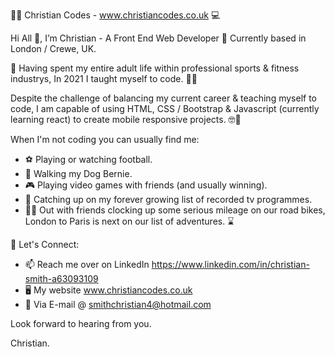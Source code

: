 :man_technologist: Christian Codes - www.christiancodes.co.uk :computer:	

Hi All 👋, I’m Christian - A Front End Web Developer :round_pushpin: Currently based in London / Crewe, UK.

:memo: 
Having spent my entire adult life within professional sports & fitness industrys, In 2021 I taught myself to code. :man_technologist: 

Despite the challenge of balancing my current career & teaching myself to code, I am capable of using HTML, CSS / Bootstrap & Javascript (currently learning react) to create mobile responsive projects. :nerd_face::iphone:

When I'm not coding you can usually find me:

- :soccer: Playing or watching football.
- :dog:	Walking my Dog Bernie.
- :video_game:	Playing video games with friends (and usually winning).
- :movie_camera: Catching up on my forever growing list of recorded tv programmes.
- :biking_man:	Out with friends clocking up some serious mileage on our road bikes, London to Paris is next on our list of adventures. :hourglass:	

:link: Let's Connect:

- 📫 Reach me over on LinkedIn https://www.linkedin.com/in/christian-smith-a63093109 
- :desktop_computer:	My website www.christiancodes.co.uk
- :e-mail: Via E-mail @ smithchristian4@hotmail.com

Look forward to hearing from you. 

Christian.


<!---
Aines25/Aines25 is a ✨ special ✨ repository because its `README.md` (this file) appears on your GitHub profile.
You can click the Preview link to take a look at your changes.
--->

